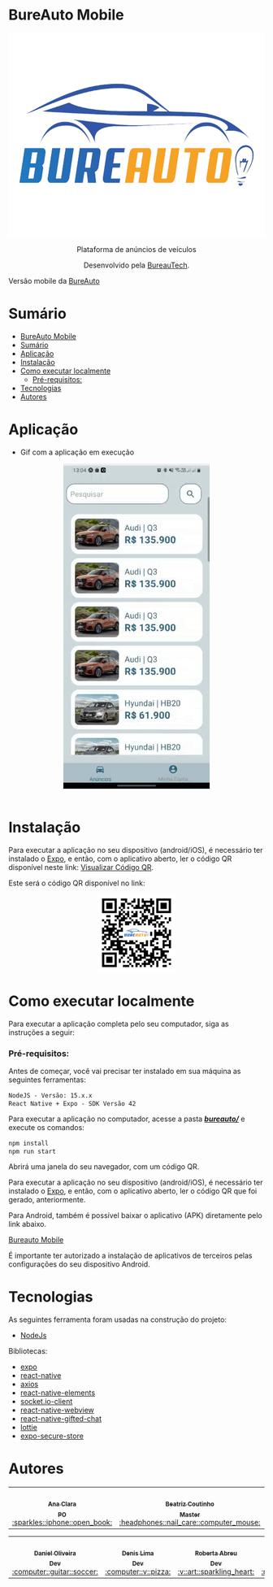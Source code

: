 # BureAuto Mobile

<div align="center">
  <img src="./doc/img/bureauto_sem_fundo.png" height="400" width="600"/>
<p align="center">Plataforma de anúncios de veículos</p>

Desenvolvido pela [BureauTech](https://github.com/BureauTech).

</div>

Versão mobile da [BureAuto](https://github.com/BureauTech/BureAuto)

# Sumário
- [BureAuto Mobile](#bureauto-mobile)
- [Sumário](#sumário)
- [Aplicação](#aplicação)
- [Instalação](#instalação)
- [Como executar localmente](#como-executar-localmente)
    - [Pré-requisitos:](#pré-requisitos)
- [Tecnologias](#tecnologias)
- [Autores](#autores)

# Aplicação 

- Gif com a aplicação em execução
  
<div align="center">
  <img src="./doc/gif/sprint-3.gif" />
</div>

<br>

# Instalação

Para executar a aplicação no seu dispositivo (android/iOS), é necessário ter instalado o [Expo](https://expo.dev/client), e então, com o aplicativo aberto, ler o código QR disponível neste link: [Visualizar Código QR](https://expo.dev/@caiquesjc/bureauto).

Este será o código QR disponível no link:

<div align="center">
  <img src="./doc/img/qr-code.png" width="30%"/>
</div>

# Como executar localmente

Para executar a aplicação completa pelo seu computador, siga as instruções a seguir:

### Pré-requisitos:

Antes de começar, você vai precisar ter instalado em sua máquina as seguintes ferramentas:

```
NodeJS - Versão: 15.x.x
React Native + Expo - SDK Versão 42
```

Para executar a aplicação no computador, acesse a pasta [***bureauto/***](/bureauto) e execute os comandos:

```
npm install
npm run start
```

Abrirá uma janela do seu navegador, com um código QR.

Para executar a aplicação no seu dispositivo (android/iOS), é necessário ter instalado o [Expo](https://expo.dev/client), e então, com o aplicativo aberto, ler o código QR que foi gerado, anteriormente.


Para Android, também é possível baixar o aplicativo (APK) diretamente pelo link abaixo.

[Bureauto Mobile](https://bit.ly/BureautoMobile)

É importante ter autorizado a instalação de aplicativos de terceiros pelas configurações do seu dispositivo Android.


# Tecnologias
As seguintes ferramenta foram usadas na construção do projeto:

* [NodeJs](https://nodejs.org/)
  
Bibliotecas:

* [expo](https://docs.expo.dev/)
* [react-native](https://reactnative.dev/)
* [axios](https://reactnative.dev/)
* [react-native-elements](https://reactnativeelements.com/)
* [socket.io-client](https://www.npmjs.com/package/react-native-socket.io-client)
* [react-native-webview](https://www.npmjs.com/package/react-native-webview)
* [react-native-gifted-chat](https://www.npmjs.com/package/react-native-gifted-chat)
* [lottie](https://docs.expo.dev/versions/latest/sdk/lottie/)
* [expo-secure-store](https://docs.expo.dev/versions/v43.0.0/sdk/securestore/)

# Autores

<table align="center">
  <tr>
    <td align="center"><a href="https://github.com/anaclaragraciano"><img src="https://avatars.githubusercontent.com/u/64653864?v=4?s=100" width="100px;" alt=""/><br /><sub><b>Ana Clara<br>PO</b></sub></a><br /><a href="https://github.com/BureauTech/BureAuto/commits?author=anaclaragraciano" title="PO">:sparkles::iphone::open_book:</a></td>
    <td align="center"><a href="https://github.com/bibiacoutinho"><img src="https://avatars.githubusercontent.com/u/56437723?v=4?s=100" width="100px;" alt=""/><br /><sub><b>Beatriz Coutinho<br>Master</b></sub></a><br /><a href="https://github.com/BureauTech/BureAuto/commits?author=bibiacoutinho" title="Master">:headphones::nail_care::computer_mouse:</a></td>
    <td align="center"><a href="https://github.com/caiquesjc"><img src="https://avatars.githubusercontent.com/u/54915913?v=4?s=100" width="100px;" alt=""/><br /><sub><b>Caique Nascimento<br>Dev</b></sub></a><br /><a href="https://github.com/BureauTech/BureAuto/commits?author=caiquesjc" title="Dev Team">:keyboard::desktop_computer::computer_mouse:</a></td>    
    <td align="center"><a href="https://github.com/charles-ramos"><img src="https://avatars.githubusercontent.com/u/25464287?v=4?s=100" width="100px;" alt=""/><br /><sub><b>Charles Ramos<br>Dev</b></sub></a><br /><a href="https://github.com/BureauTech/BureAuto/commits?author=charles-ramos" title="Dev Team">:fist_raised::open_book::hamburger:</a></td> 
</table>
<table align="center">
    <td align="center"><a href="https://github.com/danielsantosoliveira"><img src="https://avatars.githubusercontent.com/u/55162125?v=4?s=100" width="100px;" alt=""/><br /><sub><b>Daniel Oliveira<br>Dev</b></sub></a><br /><a href="https://github.com/BureauTech/BureAuto/commits?author=danielsantosoliveira" title="Dev Team">:computer::guitar::soccer:</a></td>
    <td align="center"><a href="https://github.com/Denis-Lima"><img src="https://avatars.githubusercontent.com/u/55518511?v=4?s=100" width="100px;" alt=""/><br /><sub><b>Denis Lima<br>Dev</b></sub></a><br /><a href="https://github.com/BureauTech/BureAuto/commits?author=Denis-Lima" title="Dev Team">:computer::v::pizza:</a></td>
    <td align="center"><a href="https://github.com/RobertaAb"><img src="https://avatars.githubusercontent.com/u/27467246?v=4?s=100" width="100px;" alt=""/><br /><sub><b>Roberta Abreu<br>Dev</b></sub></a><br /><a href="https://github.com/BureauTech/BureAuto/commits?author=RobertaAb" title="Dev Team">:v::art::sparkling_heart:</a></td>
    <td align="center"><a href="https://github.com/WeDias"><img src="https://avatars.githubusercontent.com/u/56437612?v=4?s=100" width="100px;" alt=""/><br /><sub><b>Wesley Dias<br>Dev</b></sub></a><br /><a href="https://github.com/BureauTech/BureAuto/commits?author=WeDias" title="Dev Team">:rocket::milky_way::new_moon:</a></td>
  </tr>
</table>
